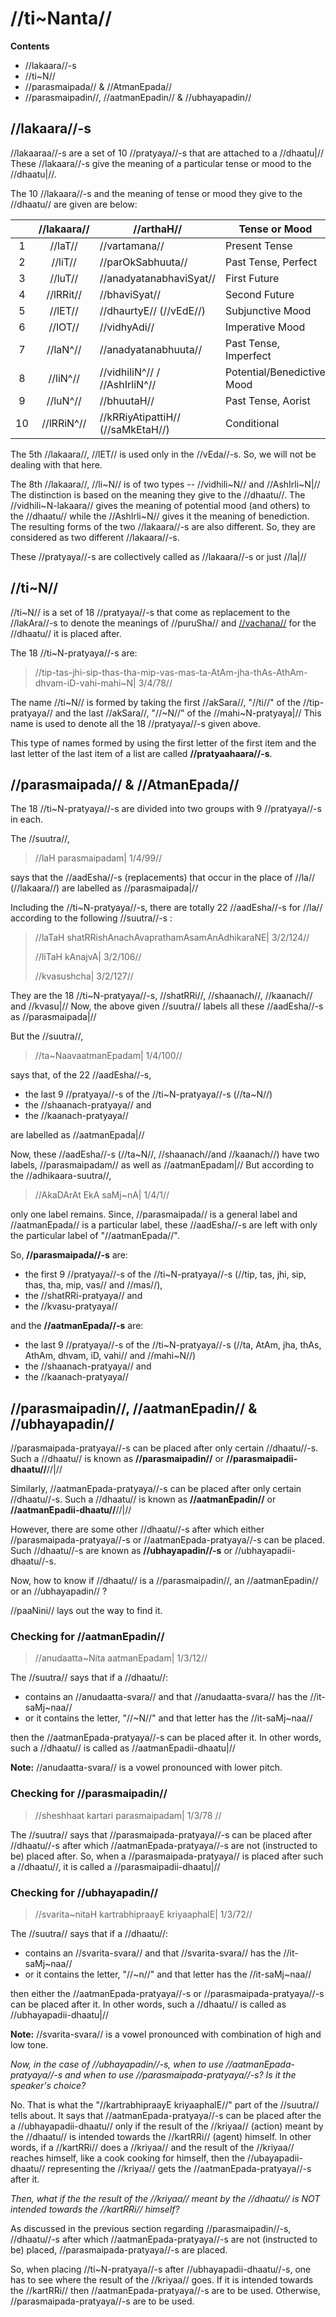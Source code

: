 # //ti~Nanta//

**Contents**

- //lakaara//-s
- //ti~N//
- //parasmaipada// & //AtmanEpada//
- //parasmaipadin//, //aatmanEpadin// & //ubhayapadin//

## //lakaara//-s

//lakaaraa//-s are a set of 10 //pratyaya//-s that are attached to a //dhaatu|// These //lakaara//-s give the meaning of a particular tense or mood to the //dhaatu|//.

The 10 //lakaara//-s and the meaning of tense or mood they give to the //dhaatu// are given are below:

|      | //lakaara// | //arthaH//                        | Tense or Mood              |
| :--: | :---------: | --------------------------------- | -------------------------- |
|  1   |   //laT//   | //vartamana//                     | Present Tense              |
|  2   |   //liT//   | //parOkSabhuuta//                 | Past Tense, Perfect        |
|  3   |   //luT//   | //anadyatanabhaviSyat//           | First Future               |
|  4   |  //lRRit//  | //bhaviSyat//                     | Second Future              |
|  5   |   //lET//   | //dhaurtyE// (//vEdE//)           | Subjunctive Mood           |
|  6   |   //lOT//   | //vidhyAdi//                      | Imperative Mood            |
|  7   |  //laN^//   | //anadyatanabhuuta//              | Past Tense, Imperfect      |
|  8   |  //liN^//   | //vidhiliN^// / //AshIrliN^//     | Potential/Benedictive Mood |
|  9   |  //luN^//   | //bhuutaH//                       | Past Tense, Aorist         |
|  10  | //lRRiN^//  | //kRRiyAtipattiH// (//saMkEtaH//) | Conditional                |

The 5th //lakaara//, //lET// is used only in the //vEda//-s. So, we will not be dealing with that here.

The 8th //lakaara//, //li~N// is of two types -- //vidhili~N// and //AshIrli~N|// The distinction is based on the meaning they give to the //dhaatu//. The //vidhili~N-lakaara// gives the meaning of potential mood (and others) to the //dhaatu// while the //AshIrli~N// gives it the meaning of benediction. The resulting forms of the two //lakaara//-s are also different. So, they are considered as two different //lakaara//-s.

These //pratyaya//-s are collectively called as //lakaara//-s or just //la|//

## //ti~N//

//ti~N// is a set of 18 //pratyaya//-s that come as replacement to the //lakAra//-s to denote the meanings of //puruSha// and [//vachana//](#/lsk/subanta/general/vachanani) for the //dhaatu// it is placed after.

The 18 //ti~N-pratyaya//-s are:

> //tip-tas-jhi-sip-thas-tha-mip-vas-mas-ta-AtAm-jha-thAs-AthAm-dhvam-iD-vahi-mahi~N| 3/4/78//

The name //ti~N// is formed by taking the first //akSara//, "//ti//" of the //tip-pratyaya// and the last //akSara//, "//~N//" of the //mahi~N-pratyaya|// This name is used to denote all the 18 //pratyaya//-s given above.

This type of names formed by using the first letter of the first item and the last letter of the last item of a list are called **//pratyaahaara//-s**. <!--aadiratyEna-->

## //parasmaipada// & //AtmanEpada//

The 18 //ti~N-pratyaya//-s are divided into two groups with 9 //pratyaya//-s in each.

The //suutra//,

> //laH parasmaipadam| 1/4/99//

says that the //aadEsha//-s (replacements) that occur in the place of //la// (//lakaara//) are labelled as //parasmaipada|//

Including the //ti~N-pratyaya//-s, there are totally 22 //aadEsha//-s for //la// according to the following //suutra//-s :

> //laTaH shatRRishAnachAvaprathamAsamAnAdhikaraNE| 3/2/124//
>
> //liTaH kAnajvA| 3/2/106//
>
> //kvasushcha| 3/2/127//

They are the 18 //ti~N-pratyaya//-s, //shatRRi//, //shaanach//, //kaanach// and //kvasu|// Now, the above given //suutra// labels all these //aadEsha//-s as //parasmaipada|//

But the //suutra//,

> //ta~NaavaatmanEpadam| 1/4/100//

says that, of the 22 //aadEsha//-s, 

- the last 9 //pratyaya//-s of the //ti~N-pratyaya//-s (//ta~N//)
- the //shaanach-pratyaya// and
- the //kaanach-pratyaya//

are labelled as //aatmanEpada|//

Now, these //aadEsha//-s (//ta~N//, //shaanach//and //kaanach//) have two labels, //parasmaipadam// as well as //aatmanEpadam|// But according to the //adhikaara-suutra//,

> //AkaDArAt EkA saMj~nA|  1/4/1//

only one label remains. Since, //parasmaipada// is a general label and //aatmanEpada// is a particular label, <!--and the particular label is considered more strong/important--> these //aadEsha//-s are left with only the particular label of "//aatmanEpada//".

So, **//parasmaipada//-s** are: 

- the first 9 //pratyaya//-s of the //ti~N-pratyaya//-s (//tip, tas, jhi, sip, thas, tha, mip, vas// and //mas//), 
- the //shatRRi-pratyaya// and 
- the //kvasu-pratyaya//

and the **//aatmanEpada//-s** are:

- the last 9 //pratyaya//-s of the //ti~N-pratyaya//-s (//ta, AtAm, jha, thAs, AthAm, dhvam, iD, vahi// and //mahi~N//)
- the //shaanach-pratyaya// and
- the //kaanach-pratyaya//

## //parasmaipadin//, //aatmanEpadin// & //ubhayapadin//

//parasmaipada-pratyaya//-s can be placed after only certain //dhaatu//-s. Such a //dhaatu// is known as **//parasmaipadin//** or **//parasmaipadii-dhaatu//**//|//

Similarly, //aatmanEpada-pratyaya//-s can be placed after only certain //dhaatu//-s. Such a //dhaatu// is known as **//aatmanEpadin//** or **//aatmanEpadii-dhaatu//**//|// 

However, there are some other //dhaatu//-s after which either //parasmaipada-pratyaya//-s  or //aatmanEpada-pratyaya//-s can be placed. Such //dhaatu//-s are known as **//ubhayapadin//-s** or //ubhayapadii-dhaatu//-s.

<!-- add examples-->

Now, how to know if //dhaatu// is a //parasmaipadin//, an //aatmanEpadin// or an //ubhayapadin// ?

//paaNini// lays out the way to find it.

### Checking for //aatmanEpadin//

> //anudaatta~Nita aatmanEpadam| 1/3/12//

The //suutra// says that if a //dhaatu//:

- contains an //anudaatta-svara// and that //anudaatta-svara// has the //it-saMj~naa//
- or it contains the letter, "//~N//" and that letter has the //it-saMj~naa//

then the //aatmanEpada-pratyaya//-s can be placed after it. In other words, such a //dhaatu// is called as //aatmanEpadii-dhaatu|//

**Note:** //anudaatta-svara// is a vowel pronounced with lower pitch.

### Checking for //parasmaipadin//

> //sheshhaat kartari parasmaipadam| 1/3/78 //

The //suutra// says that //parasmaipada-pratyaya//-s can be placed after //dhaatu//-s after which //aatmanEpada-pratyaya//-s are not (instructed to be) placed after. So, when a //parasmaipada-pratyaya// is placed after such a //dhaatu//, it is called a //parasmaipadii-dhaatu|//

### Checking for //ubhayapadin//

> //svarita~nitaH kartrabhipraayE kriyaaphalE| 1/3/72//

The //suutra// says that if a //dhaatu//:

- contains an //svarita-svara// and that //svarita-svara// has the //it-saMj~naa//
- or it contains the letter, "//~n//" and that letter has the //it-saMj~naa//

then either the //aatmanEpada-pratyaya//-s or //parasmaipada-pratyaya//-s can be placed after it. In other words, such a //dhaatu// is called as //ubhayapadii-dhaatu|//

**Note:** //svarita-svara// is a vowel pronounced with combination of high and low tone.

*Now, in the case of //ubhayapadin//-s, when to use //aatmanEpada-pratyaya//-s and when to use //parasmaipada-pratyaya//-s? Is it the speaker's choice?* 

No. That is what the "//kartrabhipraayE kriyaaphalE//" part of the //suutra// tells about. It says that //aatmanEpada-pratyaya//-s can be placed after the  a //ubhayapadii-dhaatu// only if the result of the //kriyaa// (action) meant by the //dhaatu//  is intended towards the //kartRRi// (agent) himself. In other words, if a //kartRRi// does a //kriyaa// and the result of the //kriyaa// reaches himself, like a cook cooking for himself, then the //ubayapadii-dhaatu// representing the //kriyaa// gets the //aatmanEpada-pratyaya//-s after it.

*Then, what if the the result of the //kriyaa// meant by the //dhaatu// is NOT intended towards the //kartRRi// himself?* 

As discussed in the previous section regarding //parasmaipadin//-s, //dhaatu//-s after which //aatmanEpada-pratyaya//-s are not (instructed to be) placed, //parasmaipada-pratyaya//-s are placed.

So, when placing //ti~N-pratyaya//-s after //ubhayapadii-dhaatu//-s, one has to see where the result of the //kriyaa// goes. If it is intended towards the //kartRRi// then //aatmanEpada-pratyaya//-s are to be used. Otherwise, //parasmaipada-pratyaya//-s are to be used.

<!--

## //puruSa//

## //vachana//

## //sarvadhaatuka// & //aardhadhaatuka// //pratyaya//-s

- The //ti.n pratyaya-s// and the //shit pratyaya//-s that are mentioned in the //dhaatu-adhikaara// are called //saarvadhaatuka pratyaya//-s.
  - "//ti.n-shit-saarvadhaatukam//"
- All the other //pratyaya//-s mentioned in the //dhaatu-adhikaara// are called //aardhadhaatuka pratyaya//-s.
  - //aardhadhaatuka.m sheshha.h//

## //sarvadhaatuka// & //aardhadhaatuka// //lakaara//-s



## Derivation of //ti~Nanta//-s

Now, //paNini// says:

> //laH karmaNi cha bhAvE chAkarmakebhyaH| 6/4/69 //

**Meaning:** Let the //lakaara//-s be placed after //sakarmaka-dhaatu//-s in //kartari-prayOga// and in //karmaNi-prayOga// and after //akarmaka-dhaatu//-s in //kartari-prayOga// and in //bhaavE-prayOga|//

Since the //ti~N-pratyaya//-s are the ones that actually render the meanings of tense/mood, //puruSha// and //vachana// to a //dhaatu// and thus making it usable in a sentence, the resulting //kriyaapada// are also called as //ti~Nanta|//

## Checklist

- [ ] laH karmaNicha
- [x] tip-tas-jhi
- [x] laH parasmaipadam
- [x] ta~NAnAvAtmanEpadam
- [x] anudaatta~Nita
- [x] savrita~nitaH
- [x] sheSAtkartari
- [ ] ti~NastrINi
- [ ] tAnyekavacana
- [ ] yuSmad
- [ ] asmad
- [ ] shESE
- [ ] ti~Nshit
- [ ] kartari

## Notes

- //ti~Nanta//-s are mostly derived from //dhAtu//-s. There are 10 //pratyaya//-s which help in deriving //ti~Nanta//-s: 
  1. //laT//
  2. //liT//
  3. //luT//
  4. //lRRiT//
  5. //lET//
  6. //lOT//
  7. //la~N//
  8. //li~N//
  9. //lu~N//
  10. //lRRi~N//

- Some //dhaatu//-s accept only //parasmaipada-pratyaya//-s. Meaning , only //parasmaipada-pratyaya//-s can be placed after them. Similarly, some //dhaatu//-s take only //aatmanEpada-pratyaya//-s.

- A //dhaatu// that accepts only //parasmaipada-pratyaya//-s is known as **//parasmaipadin//** whereas a //dhaatu// that accepts only //aatmanEpada-pratyaya//-s is known as **//aatmanEpadin//**//|//

-->
